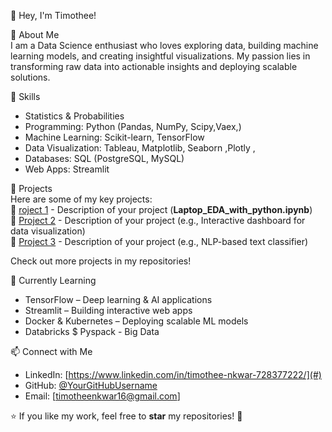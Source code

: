  👋 Hey, I'm Timothee!  

 🚀 About Me  
I am a Data Science enthusiast who loves exploring data, building machine learning models, and creating insightful visualizations. My passion lies in transforming raw data into actionable insights and deploying scalable solutions.  

🔧 Skills  
- Statistics & Probabilities
- Programming: Python (Pandas, NumPy, Scipy,Vaex,)  
- Machine Learning: Scikit-learn, TensorFlow 
- Data Visualization: Tableau, Matplotlib, Seaborn ,Plotly ,
- Databases: SQL (PostgreSQL, MySQL)   
- Web Apps: Streamlit


 📌 Projects  
Here are some of my key projects:  
🔹 [roject 1](#) - Description of your project (**Laptop_EDA_with_python.ipynb**)  
🔹 [Project 2](#) - Description of your project (e.g., Interactive dashboard for data visualization)  
🔹 [Project 3](#) - Description of your project (e.g., NLP-based text classifier)  

Check out more projects in my repositories!  

🌱 Currently Learning  
- TensorFlow – Deep learning & AI applications  
- Streamlit – Building interactive web apps  
- Docker & Kubernetes – Deploying scalable ML models
- Databricks $ Pyspack - Big Data

📫 Connect with Me  
- LinkedIn: [https://www.linkedin.com/in/timothee-nkwar-728377222/](#)  
- GitHub: [@YourGitHubUsername](https://github.com/TimotheeNkwar/DataScience/)  
- Email: [timotheenkwar16@gmail.com]

⭐️ If you like my work, feel free to **star** my repositories! 🚀  

